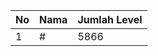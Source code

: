 | No | Nama            | Jumlah Level |
|----|-----------------|--------------|
| 1  | #    |    5866        |
